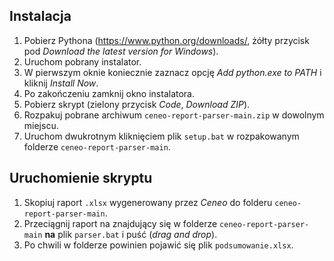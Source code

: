 ## Instalacja

1. Pobierz Pythona (https://www.python.org/downloads/, żółty przycisk pod _Download the latest version for Windows_).
2. Uruchom pobrany instalator.
3. W pierwszym oknie koniecznie zaznacz opcję _Add python.exe to PATH_ i kliknij _Install Now_.
4. Po zakończeniu zamknij okno instalatora.
5. Pobierz skrypt (zielony przycisk _Code_, _Download ZIP_).
6. Rozpakuj pobrane archiwum `ceneo-report-parser-main.zip` w dowolnym miejscu.
7. Uruchom dwukrotnym kliknięciem plik `setup.bat` w rozpakowanym folderze `ceneo-report-parser-main`.

## Uruchomienie skryptu

1. Skopiuj raport `.xlsx` wygenerowany przez _Ceneo_ do folderu `ceneo-report-parser-main`.
2. Przeciągnij raport na znajdujący się w folderze `ceneo-report-parser-main` **na** plik `parser.bat` i puść (_drag and drop_).
3. Po chwili w folderze powinien pojawić się plik `podsumowanie.xlsx`.
